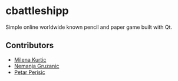 # cbattleshipp
Simple online worldwide known pencil and paper game built with Qt.

## Contributors
* [Milena Kurtic](https://github.com/MilenaKurtic)
* [Nemanja Gruzanic](https://github.com/nemanja-gruzanic)
* [Petar Perisic](https://github.com/petar-perisic)
